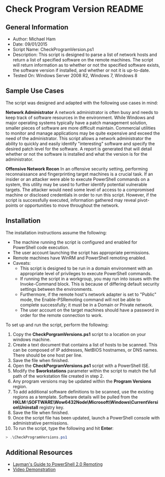 # Check Program Version README

## General Information
* Author: Michael Ham
* Date: 09/01/2015
* Script Name: CheckProgramVersion.ps1
* Description: This script is designed to parse a list of network hosts and return a list of specified software on the remote machines.  The script will return information as to whether or not the specified software exists, the software version if installed, and whether or not it is up-to-date.
* Tested On: Windows Server 2008 R2, Windows 7, Windows 8

## Sample Use Cases
The script was designed and adapted with the following use cases in mind:

**Network Administrator**
A network administrator is often busy and needs to keep track of software resources in the environment.  While Windows and major operating systems typically have a patch management solution, smaller pieces of software are more difficult maintain.  Commercial utilities to monitor and manage applications may be quite expensive and exceed the need of the administrator.  This script allows a network administrator the ability to quickly and easily identify "interesting" software and specify the desired patch level for the software.  A report is generated that will detail whether or not the software is installed and what the version is for the administrator.

**Offensive Network Recon**
In an offensive security setting, performing reconnaissance and fingerprinting target machines is a crucial task.  If an insider or an attacker were able to execute PowerShell commands on a system, this utility may be used to further identify potential vulnerable targets.  The attacker would need some level of access to a compromised machine or disclosed credentials in order to run this script.  However, if the script is successfully executed, information gathered may reveal pivot-points or opportunities to move throughout the network.

## Installation
The installation instructions assume the following:

* The machine running the script is configured and enabled for PowerShell code execution.
* The user account launching the script has appropriate permissions.
* Remote machines have WinRM and PowerShell remoting enabled.
* Caveats:
  * This script is designed to be run in a domain environment with an appropriate level of privileges to execute PowerShell commands.
  * If running the script in a workgroup, you may run into issues with the Invoke-Command block.  This is because of differing default security
settings between the environments.  
  * Furthermore, if the remote host's network adapter is set to "Public" mode, the Enable-PSRemoting command will
not be able to complete successfully; it must be in a Domain or Private network.  
  * The user account on the target machines should have a password
in order for the remote connection to work.

To set up and run the script, perform the following:

1. Copy the **CheckPorgramVersions.ps1** script to a location on your windows machine.
2. Create a text document that contains a list of hosts to be scanned. This can be composed of IP addresses, NetBIOS hostnames, or DNS names.  There should be one host per line.  
3. Save the file when finished.
3. Open the **CheckPorgramVersions.ps1** script with a PowerShell ISE.
4. Modify the **$workstations** parameter within the script to match the full path of the workstation file created in step 2.
5. Any program versions may be updated within the **Program Versions** region.
6. To add additional software definitions to be scanned, use the existing regions as a template.  Software details will be pulled from the **HKLM:\SOFTWARE\Wow6432Node\Microsoft\Windows\CurrentVersion\Uninstall** registry key.
7. Save the file when finished.
8. Once the script file has been updated, launch a PowerShell console with administrative permissions.
9. To run the script, type the following and hit **Enter**:
```PowerShell
> .\CheckProgramVersions.ps1
```

## Additional Resources
* [Layman's Guide to PowerShell 2.0 Remoting](http://www.ravichaganti.com/blog/laymans-guide-to-powershell-2-0-remoting/)
* [Video Demonstration](https://www.youtube.com/playlist?list=PL2K88uFC2iwfKotodZLeW1rEDpbbQFfAe)
